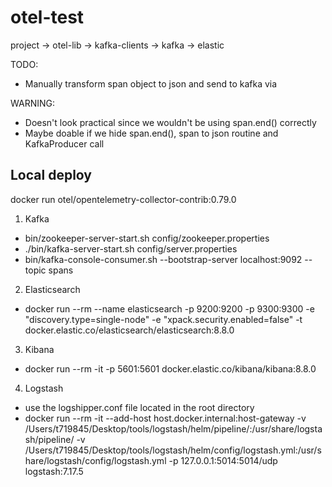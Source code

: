 # otel-test

project -> otel-lib -> kafka-clients -> kafka -> elastic

TODO:
  - Manually transform span object to json and send to kafka via 
  
WARNING:
  - Doesn't look practical since we wouldn't be using span.end() correctly
  - Maybe doable if we hide span.end(), span to json routine and KafkaProducer call

## Local deploy

docker run otel/opentelemetry-collector-contrib:0.79.0

1. Kafka
  - bin/zookeeper-server-start.sh config/zookeeper.properties
  - ./bin/kafka-server-start.sh config/server.properties
  - bin/kafka-console-consumer.sh --bootstrap-server localhost:9092 --topic spans

2. Elasticsearch
  - docker run --rm --name elasticsearch -p 9200:9200 -p 9300:9300 -e "discovery.type=single-node" -e "xpack.security.enabled=false" -t docker.elastic.co/elasticsearch/elasticsearch:8.8.0

3. Kibana
  - docker run --rm -it -p 5601:5601 docker.elastic.co/kibana/kibana:8.8.0

4. Logstash
  - use the logshipper.conf file located in the root directory
  - docker run --rm -it --add-host host.docker.internal:host-gateway -v /Users/t719845/Desktop/tools/logstash/helm/pipeline/:/usr/share/logstash/pipeline/ -v /Users/t719845/Desktop/tools/logstash/helm/config/logstash.yml:/usr/share/logstash/config/logstash.yml -p 127.0.0.1:5014:5014/udp logstash:7.17.5